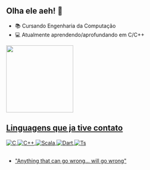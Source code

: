 ## Olha ele aeh! 👋

- 📚 Cursando Engenharia da Computação
- 💻 Atualmente aprendendo/aprofundando em C/C++
<div>
  <a href="https://github.com/zelzo">
  <img height="180em" src="https://github-readme-stats.vercel.app/api?username=zelzo&show_icons=true&theme=dark&include_all_commits=true&count_private=true"/>
</div>
  
## Linguagens que ja tive contato

<div style="display: inline_block">
  <img align="center" alt="C" src="https://img.shields.io/badge/C-00599C?style=for-the-badge&logo=c&logoColor=white" />
  <img align="center" alt="C++" src="https://img.shields.io/badge/C%2B%2B-00599C?style=for-the-badge&logo=c%2B%2B&logoColor=white" />
  <img align="center" alt="Scala" src="https://img.shields.io/badge/Scala-DC322F?style=for-the-badge&logo=scala&logoColor=white" />
  <img align="center" alt="Dart" src="https://img.shields.io/badge/Dart-0175C2?style=for-the-badge&logo=dart&logoColor=white" />
  <img align="center" alt="Ts" src="https://img.shields.io/badge/TypeScript-007ACC?style=for-the-badge&logo=typescript&logoColor=white" />
</div><br/>
  
- "Anything that can go wrong... will go wrong"
